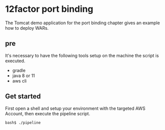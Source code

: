 # 12factor port binding

The Tomcat demo application for the port binding chapter gives an example how to deploy WARs. 

## pre

It's necessary to have the following tools setup on the machine the script is executed.

* gradle
* java 8 or 11
* aws cli

## Get started

First open a shell and setup your environment with the targeted AWS Account, then execute the pipeline script.

```sh
bash$ ./pipeline
```

